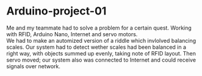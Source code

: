 # Arduino-project-01
Me and my teammate had to solve a problem for a certain quest. Working with RFID, Arduino Nano, Internet and servo motors.  
We had to make an automized version of a riddle which invlolved balancing scales. Our system had to detect wether scales had been balanced in a right way, with objects summed up evenly, taking note of RFID layout. Then servo moved; our system also was connected to Internet and could receive signals over network.
